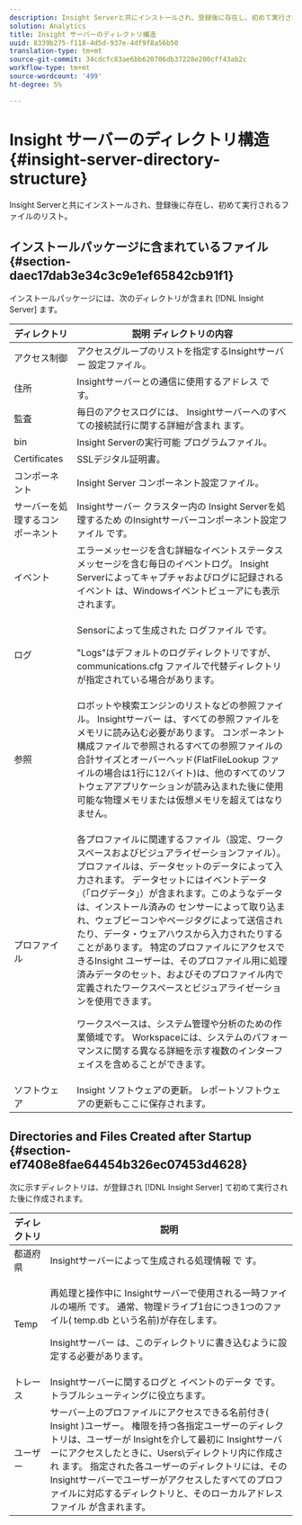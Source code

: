 ```yaml
---
description: Insight Serverと共にインストールされ、登録後に存在し、初めて実行されるファイルのリスト。
solution: Analytics
title: Insight サーバーのディレクトリ構造
uuid: 8339b275-f118-4d5d-937e-4df9f8a56b50
translation-type: tm+mt
source-git-commit: 34cdcfc83ae6bb620706db37228e200cff43ab2c
workflow-type: tm+mt
source-wordcount: '499'
ht-degree: 5%

---
```



# Insight サーバーのディレクトリ構造{#insight-server-directory-structure}

Insight Serverと共にインストールされ、登録後に存在し、初めて実行されるファイルのリスト。

## インストールパッケージに含まれているファイル {#section-daec17dab3e34c3c9e1ef65842cb91f1}

インストールパッケージには、次のディレクトリが含まれ [!DNL Insight Server] ます。

<table id="table_CE713A3D671C453A87986E4CD4620EF3"> 
 <thead> 
  <tr> 
   <th colname="col1" class="entry"> ディレクトリ </th> 
   <th colname="col2" class="entry"> 説明 ディレクトリの内容 </th> 
  </tr> 
 </thead>
 <tbody> 
  <tr> 
   <td colname="col1"> アクセス制御 </td> 
   <td colname="col2"> <span class="keyword"> アクセスグループのリストを指定するInsightサーバー </span> 設定ファイル。 </td> 
  </tr> 
  <tr> 
   <td colname="col1"> 住所 </td> 
   <td colname="col2"> Insightサーバーとの通信に使用するアドレス <span class="keyword"> で </span>す。 </td> 
  </tr> 
  <tr> 
   <td colname="col1"> 監査 </td> 
   <td colname="col2"> 毎日のアクセスログには、 <span class="keyword"> Insightサーバーへのすべての接続試行に関する詳細が含まれ </span>ます。 </td> 
  </tr> 
  <tr> 
   <td colname="col1"> bin </td> 
   <td colname="col2"> <span class="keyword"> Insight Serverの実行可能 </span> プログラムファイル。 </td> 
  </tr> 
  <tr> 
   <td colname="col1"> Certificates </td> 
   <td colname="col2"> SSLデジタル証明書。 </td> 
  </tr> 
  <tr> 
   <td colname="col1"> コンポーネント </td> 
   <td colname="col2"> <span class="keyword"> Insight Server </span> コンポーネント設定ファイル。 </td> 
  </tr> 
  <tr> 
   <td colname="col1"> サーバーを処理するコンポーネント </td> 
   <td colname="col2"> <span class="keyword"> Insightサーバー </span> クラスター内の <span class="keyword"> Insight Serverを処理するため </span> のInsightサーバーコンポーネント設定ファイル <span class="keyword"></span> です。 </td> 
  </tr> 
  <tr> 
   <td colname="col1"> イベント </td> 
   <td colname="col2"> エラーメッセージを含む詳細なイベントステータスメッセージを含む毎日のイベントログ。 Insight Serverによってキャプチャおよびログに記録されるイベント <span class="keyword"></span> は、Windowsイベントビューアにも表示されます。 </td> 
  </tr> 
  <tr> 
   <td colname="col1"> ログ </td> 
   <td colname="col2"> <p>Sensorによって生成された <span class="wintitle"> ログファイル </span>です。 </p> <p>"Logs"はデフォルトのログディレクトリですが、 <span class="filepath"> communications.cfg </span> ファイルで代替ディレクトリが指定されている場合があります。 </p> </td> 
  </tr> 
  <tr> 
   <td colname="col1"> 参照 </td> 
   <td colname="col2"> ロボットや検索エンジンのリストなどの参照ファイル。 <span class="keyword"> Insightサーバー </span> は、すべての参照ファイルをメモリに読み込む必要があります。 コンポーネント構成ファイルで参照されるすべての参照ファイルの合計サイズとオーバーヘッド(FlatFileLookup <span class="filepath"></span> ファイルの場合は1行に12バイト)は、他のすべてのソフトウェアアプリケーションが読み込まれた後に使用可能な物理メモリまたは仮想メモリを超えてはなりません。 </td> 
  </tr> 
  <tr> 
   <td colname="col1"> プロファイル </td> 
   <td colname="col2"> <p>各プロファイルに関連するファイル（設定、ワークスペースおよびビジュアライゼーションファイル）。 プロファイルは、データセットのデータによって入力されます。 データセットにはイベントデータ（「ログデータ」）が含まれます。このようなデータは、インストール済みの <span class="wintitle"></span>センサーによって取り込まれ、ウェブビーコンやページタグによって送信されたり、データ・ウェアハウスから入力されたりすることがあります。 <span class="keyword"> 特定のプロファイルにアクセスできるInsight </span> ユーザーは、そのプロファイル用に処理済みデータのセット、およびそのプロファイル内で定義されたワークスペースとビジュアライゼーションを使用できます。 </p> <p>ワークスペースは、システム管理や分析のための作業領域です。 Workspaceには、システムのパフォーマンスに関する異なる詳細を示す複数のインターフェイスを含めることができます。 </p> </td> 
  </tr> 
  <tr> 
   <td colname="col1"> ソフトウェア </td> 
   <td colname="col2"> <span class="keyword"> Insight </span> ソフトウェアの更新。 レポートソフトウェアの更新もここに保存されます。 </td> 
  </tr> 
 </tbody> 
</table>

## Directories and Files Created after Startup {#section-ef7408e8fae64454b326ec07453d4628}

次に示すディレクトリは、が登録され [!DNL Insight Server] て初めて実行された後に作成されます。

<table id="table_89CC9F3E568044C8A0072BF0A6EDCCEF"> 
 <thead> 
  <tr> 
   <th colname="col1" class="entry"> ディレクトリ </th> 
   <th colname="col2" class="entry"> 説明 </th> 
  </tr> 
 </thead>
 <tbody> 
  <tr> 
   <td colname="col1"> 都道府県 </td> 
   <td colname="col2"> Insightサーバーによって生成される処理情報 <span class="keyword"> で </span>す。 </td> 
  </tr> 
  <tr> 
   <td colname="col1"> Temp </td> 
   <td colname="col2"> <p>再処理と操作中に <span class="keyword"> Insightサーバーで使用される一時ファイルの場所 </span> です。 通常、物理ドライブ1台につき1つのファイル( <span class="filepath"> temp.db </span> という名前)が存在します。 </p> <p> <span class="keyword"> Insightサーバー </span> は、このディレクトリに書き込むように設定する必要があります。 </p> </td> 
  </tr> 
  <tr> 
   <td colname="col1"> トレース </td> 
   <td colname="col2"> Insightサーバーに関するログと <span class="keyword"> イベントのデータ </span>です。 トラブルシューティングに役立ちます。 </td> 
  </tr> 
  <tr> 
   <td colname="col1"> ユーザー </td> 
   <td colname="col2"> サーバー上のプロファイルにアクセスできる名前付き( <span class="keyword"> Insight </span>)ユーザー。 権限を持つ各指定ユーザーのディレクトリは、ユーザーが <span class="keyword"> Insightを介して最初に </span> Insightサーバーにアクセスしたときに、Users\ディレクトリ内に作成され <span class="keyword"></span>ます。 指定された各ユーザーのディレクトリには、その <span class="keyword"> Insightサーバーでユーザーがアクセスしたすべてのプロファイルに対応するディレクトリと、そのローカルアドレスファイル </span> が含まれます。 </td> 
  </tr> 
 </tbody> 
</table>

